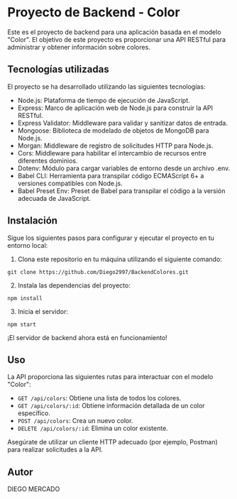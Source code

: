 # Proyecto de Backend - Color

Este es el proyecto de backend para una aplicación basada en el modelo "Color". El objetivo de este proyecto es proporcionar una API RESTful para administrar y obtener información sobre colores.

## Tecnologías utilizadas

El proyecto se ha desarrollado utilizando las siguientes tecnologías:

- Node.js: Plataforma de tiempo de ejecución de JavaScript.
- Express: Marco de aplicación web de Node.js para construir la API RESTful.
- Express Validator: Middleware para validar y sanitizar datos de entrada.
- Mongoose: Biblioteca de modelado de objetos de MongoDB para Node.js.
- Morgan: Middleware de registro de solicitudes HTTP para Node.js.
- Cors: Middleware para habilitar el intercambio de recursos entre diferentes dominios.
- Dotenv: Módulo para cargar variables de entorno desde un archivo .env.
- Babel CLI: Herramienta para transpilar código ECMAScript 6+ a versiones compatibles con Node.js.
- Babel Preset Env: Preset de Babel para transpilar el código a la versión adecuada de JavaScript.

## Instalación

Sigue los siguientes pasos para configurar y ejecutar el proyecto en tu entorno local:

1. Clona este repositorio en tu máquina utilizando el siguiente comando:

```
git clone https://github.com/Diego2997/BackendColores.git
```

2. Instala las dependencias del proyecto:

```
npm install
```

3. Inicia el servidor:

```
npm start
```


¡El servidor de backend ahora está en funcionamiento!

## Uso

La API proporciona las siguientes rutas para interactuar con el modelo "Color":

- `GET /api/colors`: Obtiene una lista de todos los colores.
- `GET /api/colors/:id`: Obtiene información detallada de un color específico.
- `POST /api/colors`: Crea un nuevo color.
- `DELETE /api/colors/:id`: Elimina un color existente.

Asegúrate de utilizar un cliente HTTP adecuado (por ejemplo, Postman) para realizar solicitudes a la API.


## Autor
DIEGO MERCADO
